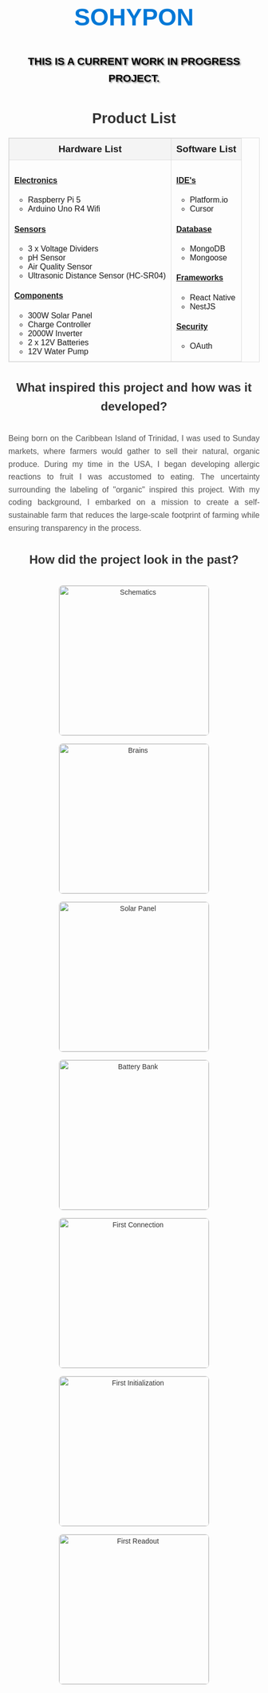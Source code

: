 <div align="center" style="font-family: Arial, sans-serif; line-height: 1.6; color: #333;">
  <h1 style="font-size: 3rem; font-weight: bold; color: #0078d7; text-transform: uppercase;">SOHYPON</h1>
  <h2 style="color: black; font-weight: 700; text-transform: uppercase; text-shadow: 2px 2px 3px gray, 0 0 1em white; margin-bottom: 2rem;">
    This is a current work in progress project.
  </h2>

  <h3 style="font-size: 1.8rem; font-weight: bold; margin-bottom: 1rem;">Product List</h3>

  <div style="max-width: 800px; margin: 0 auto;">
    <table style="width: 100%; border-collapse: collapse; border: 1px solid #ddd;">
      <tr>
        <th style="background-color: #f4f4f4; padding: 10px; border: 1px solid #ddd; font-size: 1.2rem;">Hardware List</th>
        <th style="background-color: #f4f4f4; padding: 10px; border: 1px solid #ddd; font-size: 1.2rem;">Software List</th>
      </tr>
      <tr>
        <td style="padding: 10px; border: 1px solid #ddd; vertical-align: top;">
          <ul style="list-style: none; padding: 0; margin: 0;">
            <li>
              <h4 style="text-decoration: underline;">Electronics</h4>
              <ul>
                <li>Raspberry Pi 5</li>
                <li>Arduino Uno R4 Wifi</li>
              </ul>
            </li>
            <li>
              <h4 style="text-decoration: underline;">Sensors</h4>
              <ul>
                <li>3 x Voltage Dividers</li>
                <li>pH Sensor</li>
                <li>Air Quality Sensor</li>
                <li>Ultrasonic Distance Sensor (HC-SR04)</li>
              </ul>
            </li>
            <li>
              <h4 style="text-decoration: underline;">Components</h4>
              <ul>
                <li>300W Solar Panel</li>
                <li>Charge Controller</li>
                <li>2000W Inverter</li>
                <li>2 x 12V Batteries</li>
                <li>12V Water Pump</li>
              </ul>
            </li>
          </ul>
        </td>
        <td style="padding: 10px; border: 1px solid #ddd; vertical-align: top;">
          <ul style="list-style: none; padding: 0; margin: 0;">
            <li>
              <h4 style="text-decoration: underline;">IDE's</h4>
              <ul>
                <li>Platform.io</li>
                <li>Cursor</li>
              </ul>
            </li>
            <li>
              <h4 style="text-decoration: underline;">Database</h4>
              <ul>
                <li>MongoDB</li>
                <li>Mongoose</li>
              </ul>
            </li>
            <li>
              <h4 style="text-decoration: underline;">Frameworks</h4>
              <ul>
                <li>React Native</li>
                <li>NestJS</li>
              </ul>
            </li>
            <li>
              <h4 style="text-decoration: underline;">Security</h4>
              <ul>
                <li>OAuth</li>
              </ul>
            </li>
          </ul>
        </td>
      </tr>
    </table>
  </div>

  <h4 style="margin-top: 2rem; font-size: 1.5rem; font-weight: bold;">What inspired this project and how was it developed?</h4>
  <p style="max-width: 800px; margin: 0 auto; font-size: 1rem; color: #555; text-align: justify;">
    Being born on the Caribbean Island of Trinidad, I was used to Sunday markets, where farmers would gather to sell their natural, organic produce. During my time in the USA, I began developing allergic reactions to fruit I was accustomed to eating. The uncertainty surrounding the labeling of "organic" inspired this project. With my coding background, I embarked on a mission to create a self-sustainable farm that reduces the large-scale footprint of farming while ensuring transparency in the process.
  </p>

  <h4 style="margin-top: 2rem; font-size: 1.5rem; font-weight: bold;">How did the project look in the past?</h4>
  <div style="display: flex; flex-wrap: wrap; justify-content: center; gap: 15px; margin-top: 1rem;">
    <img src="https://github.com/IamDaleon/SolarHydroPonics/blob/master/img/schema.JPG" width="300" alt="Schematics" style="border: 1px solid #ddd; border-radius: 8px;">
    <img src="https://github.com/IamDaleon/SolarHydroPonics/blob/master/img/brains.jpg" width="300" alt="Brains" style="border: 1px solid #ddd; border-radius: 8px;">
    <img src="https://github.com/IamDaleon/SolarHydroPonics/blob/master/img/solarpanel.JPG" width="300" alt="Solar Panel" style="border: 1px solid #ddd; border-radius: 8px;">
    <img src="https://github.com/IamDaleon/SolarHydroPonics/blob/master/img/battery.JPG" width="300" alt="Battery Bank" style="border: 1px solid #ddd; border-radius: 8px;">
    <img src="https://github.com/IamDaleon/SolarHydroPonics/blob/master/img/first_connect.jpeg" width="300" alt="First Connection" style="border: 1px solid #ddd; border-radius: 8px;">
    <img src="https://github.com/IamDaleon/SolarHydroPonics/blob/master/img/connected.jpg" width="300" alt="First Initialization" style="border: 1px solid #ddd; border-radius: 8px;">
    <img src="https://github.com/IamDaleon/SolarHydroPonics/blob/master/img/display.jpg" width="300" alt="First Readout" style="border: 1px solid #ddd; border-radius: 8px;">
  </div>
</div>